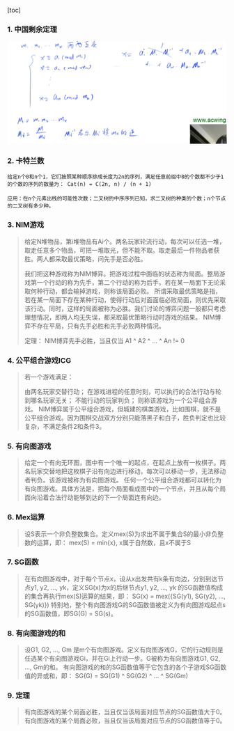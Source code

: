 [toc]

### 1. 中国剩余定理

![image-20201126173750374](assets/image-20201126173750374.png)





### 2. 卡特兰数

```
给定n个0和n个1，它们按照某种顺序排成长度为2n的序列，满足任意前缀中0的个数都不少于1的个数的序列的数量为： Cat(n) = C(2n, n) / (n + 1)

应用：在n个元素出栈的可能性次数；二叉树的中序序列已知，求二叉树的种类的个数；n个节点的二叉树有多少种。
```



### 3. NIM游戏

> 给定N堆物品，第i堆物品有Ai个。两名玩家轮流行动，每次可以任选一堆，取走任意多个物品，可把一堆取光，但不能不取。取走最后一件物品者获胜。两人都采取最优策略，问先手是否必胜。
>
> 我们把这种游戏称为NIM博弈。把游戏过程中面临的状态称为局面。整局游戏第一个行动的称为先手，第二个行动的称为后手。若在某一局面下无论采取何种行动，都会输掉游戏，则称该局面必败。
> 所谓采取最优策略是指，若在某一局面下存在某种行动，使得行动后对面面临必败局面，则优先采取该行动。同时，这样的局面被称为必胜。我们讨论的博弈问题一般都只考虑理想情况，即两人均无失误，都采取最优策略行动时游戏的结果。
> NIM博弈不存在平局，只有先手必胜和先手必败两种情况。
>
> 定理： NIM博弈先手必胜，当且仅当 A1 ^ A2 ^ … ^ An != 0



### 4. 公平组合游戏ICG

> 若一个游戏满足：
>
> 由两名玩家交替行动；
> 在游戏进程的任意时刻，可以执行的合法行动与轮到哪名玩家无关；
> 不能行动的玩家判负；
> 则称该游戏为一个公平组合游戏。
> NIM博弈属于公平组合游戏，但城建的棋类游戏，比如围棋，就不是公平组合游戏。因为围棋交战双方分别只能落黑子和白子，胜负判定也比较复杂，不满足条件2和条件3。



### 5. 有向图游戏

> 给定一个有向无环图，图中有一个唯一的起点，在起点上放有一枚棋子。两名玩家交替地把这枚棋子沿有向边进行移动，每次可以移动一步，无法移动者判负。该游戏被称为有向图游戏。
> 任何一个公平组合游戏都可以转化为有向图游戏。具体方法是，把每个局面看成图中的一个节点，并且从每个局面向沿着合法行动能够到达的下一个局面连有向边。



### 6. Mex运算

> 设S表示一个非负整数集合。定义mex(S)为求出不属于集合S的最小非负整数的运算，即：
> mex(S) = min{x}, x属于自然数，且x不属于S



### 7. SG函数

> 在有向图游戏中，对于每个节点x，设从x出发共有k条有向边，分别到达节点y1, y2, …, yk，定义SG(x)为x的后继节点y1, y2, …, yk 的SG函数值构成的集合再执行mex(S)运算的结果，即：
> SG(x) = mex({SG(y1), SG(y2), …, SG(yk)})
> 特别地，整个有向图游戏G的SG函数值被定义为有向图游戏起点s的SG函数值，即SG(G) = SG(s)。



### 8. 有向图游戏的和

> 设G1, G2, …, Gm 是m个有向图游戏。定义有向图游戏G，它的行动规则是任选某个有向图游戏Gi，并在Gi上行动一步。G被称为有向图游戏G1, G2, …, Gm的和。
> 有向图游戏的和的SG函数值等于它包含的各个子游戏SG函数值的异或和，即：
> SG(G) = SG(G1) ^ SG(G2) ^ … ^ SG(Gm)



### 9. 定理

> 有向图游戏的某个局面必胜，当且仅当该局面对应节点的SG函数值大于0。
> 有向图游戏的某个局面必败，当且仅当该局面对应节点的SG函数值等于0。